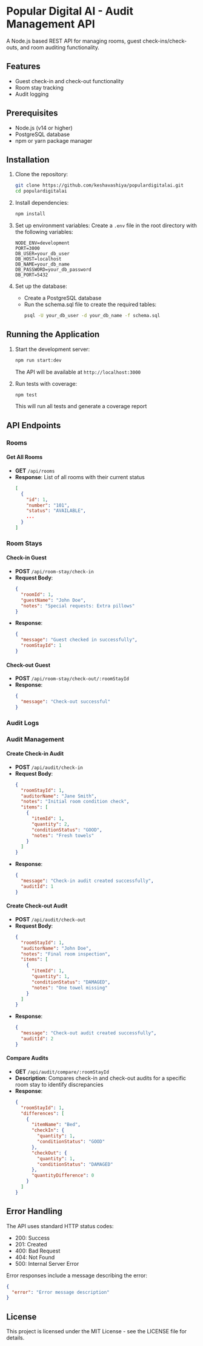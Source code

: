 # Popular Digital AI - Audit Management API

A Node.js based REST API for managing rooms, guest check-ins/check-outs, and room auditing functionality.

## Features

- Guest check-in and check-out functionality
- Room stay tracking
- Audit logging

## Prerequisites

- Node.js (v14 or higher)
- PostgreSQL database
- npm or yarn package manager

## Installation

1. Clone the repository:
   ```bash
   git clone https://github.com/keshavashiya/populardigitalai.git
   cd populardigitalai
   ```

2. Install dependencies:
   ```bash
   npm install
   ```

3. Set up environment variables:
   Create a `.env` file in the root directory with the following variables:
   ```
   NODE_ENV=development
   PORT=3000
   DB_USER=your_db_user
   DB_HOST=localhost
   DB_NAME=your_db_name
   DB_PASSWORD=your_db_password
   DB_PORT=5432
   ```

4. Set up the database:
   - Create a PostgreSQL database
   - Run the schema.sql file to create the required tables:
     ```bash
     psql -U your_db_user -d your_db_name -f schema.sql
     ```

## Running the Application

1. Start the development server:
   ```bash
   npm run start:dev
   ```
   The API will be available at `http://localhost:3000`

2. Run tests with coverage:
   ```bash
   npm test
   ```
   This will run all tests and generate a coverage report

## API Endpoints

### Rooms

#### Get All Rooms
- **GET** `/api/rooms`
- **Response**: List of all rooms with their current status
  ```json
  [
    {
      "id": 1,
      "number": "101",
      "status": "AVAILABLE",
      ...
    }
  ]
  ```

### Room Stays

#### Check-in Guest
- **POST** `/api/room-stay/check-in`
- **Request Body**:
  ```json
  {
    "roomId": 1,
    "guestName": "John Doe",
    "notes": "Special requests: Extra pillows"
  }
  ```
- **Response**:
  ```json
  {
    "message": "Guest checked in successfully",
    "roomStayId": 1
  }
  ```

#### Check-out Guest
- **POST** `/api/room-stay/check-out/:roomStayId`
- **Response**:
  ```json
  {
    "message": "Check-out successful"
  }
  ```

### Audit Logs

### Audit Management

#### Create Check-in Audit
- **POST** `/api/audit/check-in`
- **Request Body**:
  ```json
  {
    "roomStayId": 1,
    "auditorName": "Jane Smith",
    "notes": "Initial room condition check",
    "items": [
      {
        "itemId": 1,
        "quantity": 2,
        "conditionStatus": "GOOD",
        "notes": "Fresh towels"
      }
    ]
  }
  ```
- **Response**:
  ```json
  {
    "message": "Check-in audit created successfully",
    "auditId": 1
  }
  ```

#### Create Check-out Audit
- **POST** `/api/audit/check-out`
- **Request Body**:
  ```json
  {
    "roomStayId": 1,
    "auditorName": "John Doe",
    "notes": "Final room inspection",
    "items": [
      {
        "itemId": 1,
        "quantity": 1,
        "conditionStatus": "DAMAGED",
        "notes": "One towel missing"
      }
    ]
  }
  ```
- **Response**:
  ```json
  {
    "message": "Check-out audit created successfully",
    "auditId": 2
  }
  ```

#### Compare Audits
- **GET** `/api/audit/compare/:roomStayId`
- **Description**: Compares check-in and check-out audits for a specific room stay to identify discrepancies
- **Response**:
  ```json
  {
    "roomStayId": 1,
    "differences": [
      {
        "itemName": "Bed",
        "checkIn": {
          "quantity": 1,
          "conditionStatus": "GOOD"
        },
        "checkOut": {
          "quantity": 1,
          "conditionStatus": "DAMAGED"
        },
        "quantityDifference": 0
      }
    ]
  }
  ```

## Error Handling

The API uses standard HTTP status codes:
- 200: Success
- 201: Created
- 400: Bad Request
- 404: Not Found
- 500: Internal Server Error

Error responses include a message describing the error:
```json
{
  "error": "Error message description"
}
```

## License

This project is licensed under the MIT License - see the LICENSE file for details.